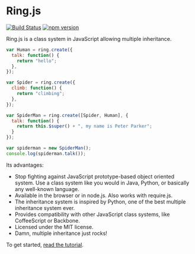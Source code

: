 Ring.js
=======

[![Build Status](https://travis-ci.org/nicolas-van/ring.js.svg?branch=master)](https://travis-ci.org/nicolas-van/ring.js) [![npm version](https://img.shields.io/npm/v/ring.svg)](https://www.npmjs.com/package/ring)

Ring.js is a class system in JavaScript allowing multiple inheritance.

```javascript
var Human = ring.create({
  talk: function() {
    return "hello";
  },
});

var Spider = ring.create({
  climb: function() {
    return "climbing";
  },
});

var SpiderMan = ring.create([Spider, Human], {
  talk: function() {
    return this.$super() + ", my name is Peter Parker";
  }
});

var spiderman = new SpiderMan();
console.log(spiderman.talk());
```

Its advantages:

* Stop fighting against JavaScript prototype-based object oriented system. Use a class system like
  you would in Java, Python, or basically any well-known language.
* Available in the browser or in node.js. Also works with require.js.
* The inheritance system is inspired by Python, one of the best multiple inheritance system ever.
* Provides compatibility with other JavaScript class systems, like CoffeeScript or Backbone.
* Licensed under the MIT license.
* Damn, multiple inheritance just rocks!

To get started, [read the tutorial](./docs/tutorial.md).

